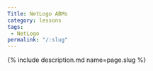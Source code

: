 ```yaml
---
Title: NetLogo ABMs
category: lessons
tags:
 - NetLogo
permalink: "/:slug"
---
```

{% include description.md name=page.slug %}
